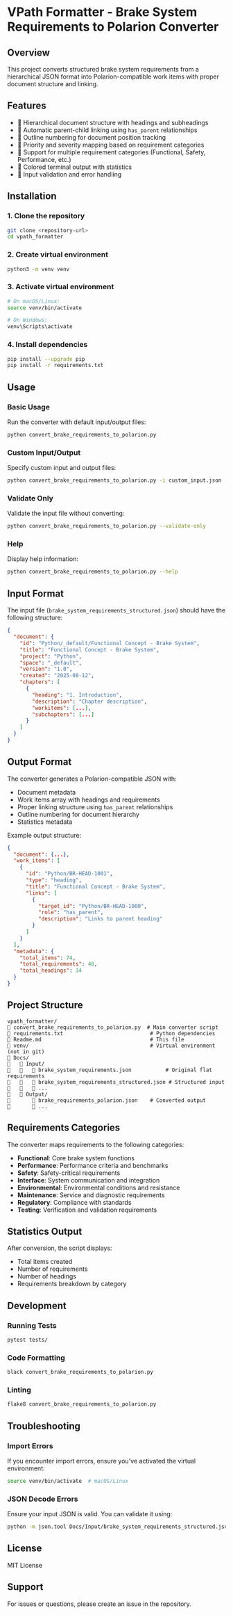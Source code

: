 # VPath Formatter - Brake System Requirements to Polarion Converter

## Overview
This project converts structured brake system requirements from a hierarchical JSON format into Polarion-compatible work items with proper document structure and linking.

## Features
-  Hierarchical document structure with headings and subheadings
-  Automatic parent-child linking using `has_parent` relationships
-  Outline numbering for document position tracking
-  Priority and severity mapping based on requirement categories
-  Support for multiple requirement categories (Functional, Safety, Performance, etc.)
-  Colored terminal output with statistics
-  Input validation and error handling

## Installation

### 1. Clone the repository
```bash
git clone <repository-url>
cd vpath_formatter
```

### 2. Create virtual environment
```bash
python3 -m venv venv
```

### 3. Activate virtual environment
```bash
# On macOS/Linux:
source venv/bin/activate

# On Windows:
venv\Scripts\activate
```

### 4. Install dependencies
```bash
pip install --upgrade pip
pip install -r requirements.txt
```

## Usage

### Basic Usage
Run the converter with default input/output files:
```bash
python convert_brake_requirements_to_polarion.py
```

### Custom Input/Output
Specify custom input and output files:
```bash
python convert_brake_requirements_to_polarion.py -i custom_input.json -o custom_output.json
```

### Validate Only
Validate the input file without converting:
```bash
python convert_brake_requirements_to_polarion.py --validate-only
```

### Help
Display help information:
```bash
python convert_brake_requirements_to_polarion.py --help
```

## Input Format
The input file (`brake_system_requirements_structured.json`) should have the following structure:
```json
{
  "document": {
    "id": "Python/_default/Functional Concept - Brake System",
    "title": "Functional Concept - Brake System",
    "project": "Python",
    "space": "_default",
    "version": "1.0",
    "created": "2025-08-12",
    "chapters": [
      {
        "heading": "1. Introduction",
        "description": "Chapter description",
        "workitems": [...],
        "subchapters": [...]
      }
    ]
  }
}
```

## Output Format
The converter generates a Polarion-compatible JSON with:
- Document metadata
- Work items array with headings and requirements
- Proper linking structure using `has_parent` relationships
- Outline numbering for document hierarchy
- Statistics metadata

Example output structure:
```json
{
  "document": {...},
  "work_items": [
    {
      "id": "Python/BR-HEAD-1001",
      "type": "heading",
      "title": "Functional Concept - Brake System",
      "links": [
        {
          "target_id": "Python/BR-HEAD-1000",
          "role": "has_parent",
          "description": "Links to parent heading"
        }
      ]
    }
  ],
  "metadata": {
    "total_items": 74,
    "total_requirements": 40,
    "total_headings": 34
  }
}
```

## Project Structure
```
vpath_formatter/
   convert_brake_requirements_to_polarion.py  # Main converter script
   requirements.txt                            # Python dependencies
   Readme.md                                   # This file
   venv/                                       # Virtual environment (not in git)
   Docs/
      Input/
         brake_system_requirements.json           # Original flat requirements
         brake_system_requirements_structured.json # Structured input
         ...
      Output/
          brake_requirements_polarion.json    # Converted output
          ...
```

## Requirements Categories
The converter maps requirements to the following categories:
- **Functional**: Core brake system functions
- **Performance**: Performance criteria and benchmarks
- **Safety**: Safety-critical requirements
- **Interface**: System communication and integration
- **Environmental**: Environmental conditions and resistance
- **Maintenance**: Service and diagnostic requirements
- **Regulatory**: Compliance with standards
- **Testing**: Verification and validation requirements

## Statistics Output
After conversion, the script displays:
- Total items created
- Number of requirements
- Number of headings
- Requirements breakdown by category

## Development

### Running Tests
```bash
pytest tests/
```

### Code Formatting
```bash
black convert_brake_requirements_to_polarion.py
```

### Linting
```bash
flake8 convert_brake_requirements_to_polarion.py
```

## Troubleshooting

### Import Errors
If you encounter import errors, ensure you've activated the virtual environment:
```bash
source venv/bin/activate  # macOS/Linux
```

### JSON Decode Errors
Ensure your input JSON is valid. You can validate it using:
```bash
python -m json.tool Docs/Input/brake_system_requirements_structured.json
```

## License
MIT License

## Support
For issues or questions, please create an issue in the repository.
